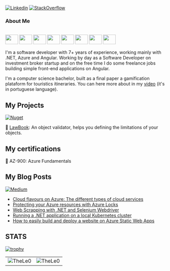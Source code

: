 [![Linkedin](https://img.shields.io/badge/linkedin-%230077B5.svg?&style=for-the-badge&logo=linkedin&logoColor=white)](https://www.linkedin.com/in/leonardo-tosin-b57406112/)
[![StackOverflow](https://img.shields.io/badge/stackoverflow-%23F48024.svg?&style=for-the-badge&logo=stackoverflow&logoColor=white)](https://stackoverflow.com/users/9767014/thele0?tab=profile)

### About Me

<div style="display: inline_block"><br>
  <img align="center"  height="30" width="40" src="https://cdn.worldvectorlogo.com/logos/c--4.svg">
  <img align="center"  height="30" width="40" src="https://cdn.worldvectorlogo.com/logos/dot-net-core-7.svg">
  <img align="center"  height="30" width="40" src="https://cdn.worldvectorlogo.com/logos/azure-1.svg">
  <img align="center"  height="30" width="40" src="https://cdn.worldvectorlogo.com/logos/docker.svg">
  <img align="center"  height="30" width="40" src="https://cdn.worldvectorlogo.com/logos/kubernets.svg">
  <img align="center"  height="30" width="40" src="https://cdn.worldvectorlogo.com/logos/angular-icon-1.svg">
  <img align="center"  height="30" width="40" src="https://cdn.worldvectorlogo.com/logos/ngrx.svg">
  <img align="center"  height="30" width="40" src="https://cdn.worldvectorlogo.com/logos/firebase-1.svg">
</div>
  
<br />
I'm a software developer with 7+ years of experience, working mainly with .NET, Azure and Angular. Working by day as a Software Developer on investment broker startup and on the free time I do some freelance jobs building simple front-end applications on Angular.

I'm a computer science bachelor, built as a final paper a gamification plataform for touristics itineraries. You can here more about in my [video](https://www.youtube.com/watch?v=xZLdsME5gGU) (it's in portuguese language).

## My Projects
[![Nuget](https://img.shields.io/badge/-TheLe0-blue?style=flat-square&logo=nuget&logoColor=white&link=https://www.nuget.org/profiles/TheLe0/)](https://www.nuget.org/profiles/TheLe0/)

📓 [LawBook](https://github.com/TheLe0/LawBook): An object validator, helps you defining the limitations of your objects.

## My certifications

🏅 AZ-900: Azure Fundamentals

## My Blog Posts

[![Medium](https://img.shields.io/badge/Medium-12100E?style=for-the-badge&logo=medium&logoColor=white)](https://medium.com/@TheLe0)

<!-- MEDIUM:START -->
- [Cloud flavours on Azure: The different types of cloud services](https://medium.com/@TheLe0/cloud-flavours-on-azure-the-different-types-of-cloud-services-6e8a12919d78------2)
- [Protecting your Azure resources with Azure Locks](https://medium.com/@TheLe0/protecting-your-azure-resources-with-azure-locks-3c5222278183------2)
- [Web Scrapping with .NET and Selenium Webdriver](https://medium.com/@TheLe0/web-scrapping-with-net-and-selenium-webdriver-d8a888756733------2)
- [Running a .NET application on a local Kubernetes cluster](https://medium.com/@TheLe0/running-a-net-application-on-a-local-kubernetes-cluster-1aff3537f755------2)
- [How to easily build and deploy a website on Azure Static Web Apps](https://medium.com/@TheLe0/how-to-easily-build-and-deploy-a-website-on-azure-static-web-apps-32e62861a2e5------2)
<!-- MEDIUM:END -->

## STATS

[![trophy](https://github-profile-trophy.vercel.app/?username=TheLe0&theme=onedark&column=8)](https://github.com/ryo-ma/github-profile-trophy)

<center>
<table>
  <tr>
      <td><img align="center" src="https://github-readme-stats.vercel.app/api/top-langs/?username=TheLe0&theme=onedark" alt="TheLe0" /></td>  
      <td><img align="center" src="https://github-readme-stats.vercel.app/api?username=TheLe0&theme=onedark" alt="TheLe0" /></td>  
  </tr> 
</table>
</center>

